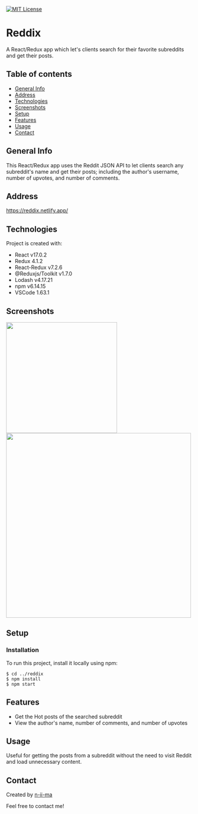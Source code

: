 [![MIT License](https://img.shields.io/badge/License-MIT-blue)](https://opensource.org/licenses/MIT)

# Reddix

A React/Redux app which let's clients search for their favorite subreddits and get their posts.

## Table of contents
+ [General Info](#general-info)
+ [Address](#address)
+ [Technologies](#technologies)
+ [Screenshots](#screenshots)
+ [Setup](#setup)
+ [Features](#features)
+ [Usage](#usage)
+ [Contact](#contact)

## General Info
This React/Redux app uses the Reddit JSON API to let clients search any subreddit's name and get their posts; including the author's username, number of upvotes, and number of comments.

## Address
https://reddix.netlify.app/

## Technologies
Project is created with:
+ React v17.0.2
+ Redux 4.1.2
+ React-Redux v7.2.6
+ @Reduxjs/Toolkit v1.7.0
+ Lodash v4.17.21
+ npm v6.14.15
+ VSCode 1.63.1

## Screenshots
<p float="left">
  <img src="https://user-images.githubusercontent.com/88039431/146406057-d5640483-6709-48e9-95fa-5878e6eec2cf.png" width="300" />
  <img src="https://user-images.githubusercontent.com/88039431/146407081-fe94c72e-bac1-4d0e-8f97-a96d09324f96.png" width="500" /> 
</p>

## Setup

### Installation
To run this project, install it locally using npm:
```
$ cd ../reddix
$ npm install
$ npm start
```

## Features
- Get the Hot posts of the searched subreddit
- View the author's name, number of comments, and number of upvotes

## Usage
Useful for getting the posts from a subreddit without the need to visit Reddit and load unnecessary content.

## Contact
Created by [n-ii-ma](https://github.com/n-ii-ma)

Feel free to contact me!
